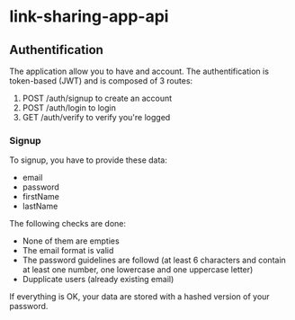# link-sharing-app-api

## Authentification
The application allow you to have and account. 
The authentification is token-based (JWT) and is composed of 3 routes: 
1. POST /auth/signup to create an account
2. POST /auth/login to login
3. GET /auth/verify to verify you're logged

### Signup
To signup, you have to provide these data:
- email
- password
- firstName
- lastName

The following checks are done:
- None of them are empties
- The email format is valid
- The password guidelines are followd (at least 6 characters and contain at least one number, one lowercase and one uppercase letter)
- Dupplicate users (already existing email)

If everything is OK, your data are stored with a hashed version of your password. 
